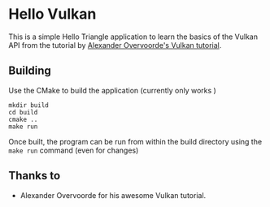# Hello Vulkan

This is a simple Hello Triangle application to learn the basics of the Vulkan API from the tutorial by
[Alexander Overvoorde's Vulkan tutorial](https://vulkan-tutorial.com/).

## Building

Use the CMake to build the application (currently only works )

```shell
mkdir build
cd build
cmake ..
make run
```

Once built, the program can be run from within the build directory using the `make run` command (even for changes)

## Thanks to
*  Alexander Overvoorde for his awesome Vulkan tutorial.
